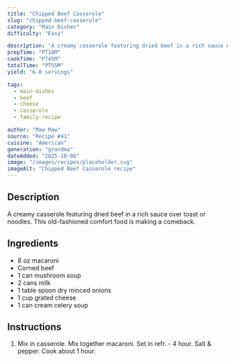 ```yaml
---
title: "Chipped Beef Casserole"
slug: "chipped-beef-casserole"
category: "Main Dishes"
difficulty: "Easy"

description: "A creamy casserole featuring dried beef in a rich sauce over toast or noodles. This old-fashioned comfort food is making a comeback."
prepTime: "PT10M"
cookTime: "PT45M"
totalTime: "PT55M"
yield: "6-8 servings"

tags:
  - main-dishes
  - beef
  - cheese
  - casserole
  - family-recipe

author: "Maw Maw"
source: "Recipe #41"
cuisine: "American"
generation: "grandma"
dateAdded: "2025-10-08"
image: "/images/recipes/placeholder.svg"
imageAlt: "Chipped Beef Casserole recipe"
---
```


## Description

A creamy casserole featuring dried beef in a rich sauce over toast or noodles. This old-fashioned comfort food is making a comeback.

## Ingredients

- 8 oz macaroni
- Corned beef
- 1 can mushroom soup
- 2 cans milk
- 1 table spoon dry minced onions
- 1 cup grated cheese
- 1 can cream celery soup

## Instructions

1. Mix in casserole. Mix together macaroni. Set in refr. - 4 hour. Salt & pepper. Cook about 1 hour.
